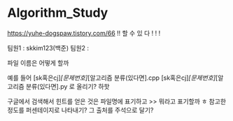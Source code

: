# Algorithm_Study

https://yuhe-dogspaw.tistory.com/66 !! 할 수 있 다 ! ! ! 

팀원1 : skkim123(백준)
팀원2 : 

파일 이름은 어떻게 할까

예를 들어 [sk혹은cj]_[문제번호]_[알고리즘 분류(있다면].cpp
        [sk혹은cj]_[문제번호]_[알고리즘 분류(있다면].py 로 올리기? 하핫

구글에서 검색해서 힌트를 얻은 것은 파일명에 표기하고 >> 뭐라고 표기할까 ㅎ 참고한 정도를 퍼센테이지로 나타내기?
그 출처를 주석으로 달기?
